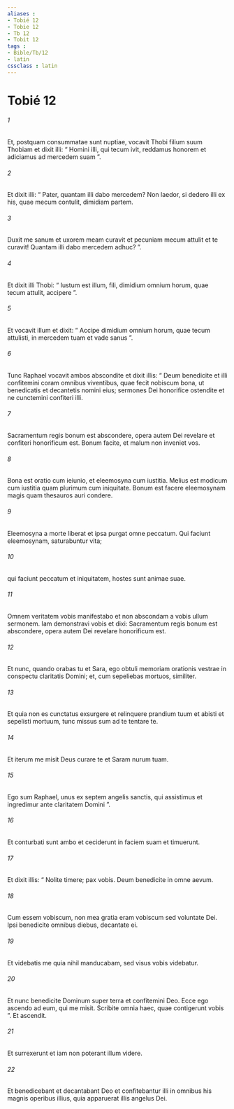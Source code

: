 ```yaml
---
aliases : 
- Tobié 12
- Tobie 12
- Tb 12
- Tobit 12
tags : 
- Bible/Tb/12
- latin
cssclass : latin
---
```


# Tobié 12

###### 1
Et, postquam consummatae sunt nuptiae, vocavit Thobi filium suum Thobiam et dixit illi: “ Homini illi, qui tecum ivit, reddamus honorem et adiciamus ad mercedem suam ”. 
###### 2
Et dixit illi: “ Pater, quantam illi dabo mercedem? Non laedor, si dedero illi ex his, quae mecum contulit, dimidiam partem. 
###### 3
Duxit me sanum et uxorem meam curavit et pecuniam mecum attulit et te curavit! Quantam illi dabo mercedem adhuc? ”. 
###### 4
Et dixit illi Thobi: “ Iustum est illum, fili, dimidium omnium horum, quae tecum attulit, accipere ”. 
###### 5
Et vocavit illum et dixit: “ Accipe dimidium omnium horum, quae tecum attulisti, in mercedem tuam et vade sanus ”. 
###### 6
Tunc Raphael vocavit ambos abscondite et dixit illis: “ Deum benedicite et illi confitemini coram omnibus viventibus, quae fecit nobiscum bona, ut benedicatis et decantetis nomini eius; sermones Dei honorifice ostendite et ne cunctemini confiteri illi. 
###### 7
Sacramentum regis bonum est abscondere, opera autem Dei revelare et confiteri honorificum est. Bonum facite, et malum non inveniet vos. 
###### 8
Bona est oratio cum ieiunio, et eleemosyna cum iustitia. Melius est modicum cum iustitia quam plurimum cum iniquitate. Bonum est facere eleemosynam magis quam thesauros auri condere. 
###### 9
Eleemosyna a morte liberat et ipsa purgat omne peccatum. Qui faciunt eleemosynam, saturabuntur vita; 
###### 10
qui faciunt peccatum et iniquitatem, hostes sunt animae suae. 
###### 11
Omnem veritatem vobis manifestabo et non abscondam a vobis ullum sermonem. Iam demonstravi vobis et dixi: Sacramentum regis bonum est abscondere, opera autem Dei revelare honorificum est. 
###### 12
Et nunc, quando orabas tu et Sara, ego obtuli memoriam orationis vestrae in conspectu claritatis Domini; et, cum sepeliebas mortuos, similiter. 
###### 13
Et quia non es cunctatus exsurgere et relinquere prandium tuum et abisti et sepelisti mortuum, tunc missus sum ad te tentare te. 
###### 14
Et iterum me misit Deus curare te et Saram nurum tuam. 
###### 15
Ego sum Raphael, unus ex septem angelis sanctis, qui assistimus et ingredimur ante claritatem Domini ”. 
###### 16
Et conturbati sunt ambo et ceciderunt in faciem suam et timuerunt. 
###### 17
Et dixit illis: “ Nolite timere; pax vobis. Deum benedicite in omne aevum. 
###### 18
Cum essem vobiscum, non mea gratia eram vobiscum sed voluntate Dei. Ipsi benedicite omnibus diebus, decantate ei. 
###### 19
Et videbatis me quia nihil manducabam, sed visus vobis videbatur. 
###### 20
Et nunc benedicite Dominum super terra et confitemini Deo. Ecce ego ascendo ad eum, qui me misit. Scribite omnia haec, quae contigerunt vobis ”. Et ascendit. 
###### 21
Et surrexerunt et iam non poterant illum videre. 
###### 22
Et benedicebant et decantabant Deo et confitebantur illi in omnibus his magnis operibus illius, quia apparuerat illis angelus Dei.

